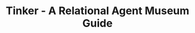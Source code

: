 ---
name: "Tinker - A Relational Agent Museum"
title: "Tinker - A Relational Agent Museum Guide"
journal: "journal name" 
project: "Tinker: A Relational Guide for the Boston Museum of Science"
event: "Journal of Autonomous Agents and Multi-Agent Systems, 27(2): 254-276"
authors:
- name: "Bickmore, T."
- name: "Schulman, D."
- name: "Vardoulakis, L."
year: 2013
resources: null
external_url: null
draft: false 
headless: true
---